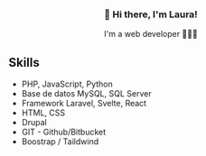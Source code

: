 <h3 align="center"> 👋 Hi there, I'm Laura!</h3>
<p align="center">I'm a web developer 👨🏻‍💻</p>

## Skills
-   PHP, JavaScript, Python
-   Base de datos MySQL, SQL Server
-   Framework Laravel, Svelte, React
-   HTML, CSS
-   Drupal
-   GIT - Github/Bitbucket
-   Boostrap / Taildwind
